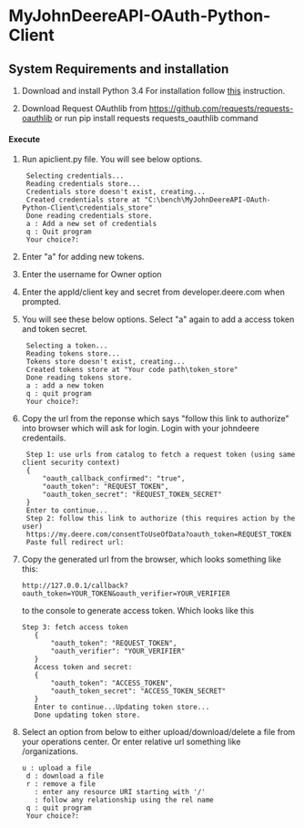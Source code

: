 # MyJohnDeereAPI-OAuth-Python-Client

## System Requirements and installation
1. Download and install Python 3.4
    For installation follow [this](https://github.com/BurntSushi/nfldb/wiki/Python-&-pip-Windows-installation) instruction.

2. Download Request OAuthlib from https://github.com/requests/requests-oauthlib or run pip install requests requests_oauthlib command

#### Execute
1. Run apiclient.py file. You will see below options.
   ```
    Selecting credentials...
    Reading credentials store...
    Credentials store doesn't exist, creating...
    Created credentials store at "C:\bench\MyJohnDeereAPI-OAuth-Python-Client\credentials_store"
    Done reading credentials store.
    a : Add a new set of credentials
    q : Quit program
    Your choice?:
   ```   
2. Enter "a" for adding new tokens.
3. Enter the username for Owner option
4. Enter the appId/client key and secret from developer.deere.com when prompted.
5. You will see these below options. Select "a" again to add a access token and token secret.

   ```
    Selecting a token...
    Reading tokens store...
    Tokens store doesn't exist, creating...
    Created tokens store at "Your code path\token_store"
    Done reading tokens store.
    a : add a new token
    q : quit program
    Your choice?: 
   ```
6. Copy the url from the reponse which says "follow this link to authorize" into browser which will ask
   for login. Login with your johndeere credentails.
   ```
    Step 1: use urls from catalog to fetch a request token (using same client security context)
    {
        "oauth_callback_confirmed": "true", 
        "oauth_token": "REQUEST_TOKEN", 
        "oauth_token_secret": "REQUEST_TOKEN_SECRET"
    }
    Enter to continue...
    Step 2: follow this link to authorize (this requires action by the user)
    https://my.deere.com/consentToUseOfData?oauth_token=REQUEST_TOKEN
    Paste full redirect url: 
   ```
7. Copy the generated url from the browser, which looks something like this:
   ```
   http://127.0.0.1/callback?oauth_token=YOUR_TOKEN&oauth_verifier=YOUR_VERIFIER
   ```
   to the console to generate access token. Which looks like this
   ```
   Step 3: fetch access token
      {
          "oauth_token": "REQUEST_TOKEN", 
          "oauth_verifier": "YOUR_VERIFIER"
      }
      Access token and secret:
      {
          "oauth_token": "ACCESS_TOKEN", 
          "oauth_token_secret": "ACCESS_TOKEN_SECRET"
      }
      Enter to continue...Updating token store...
      Done updating token store.
    ```
8. Select an option from below to either upload/download/delete a file from your operations center.
   Or enter relative url something like /organizations.   
   ``` 
   u : upload a file
    d : download a file
    r : remove a file
      : enter any resource URI starting with '/'
      : follow any relationship using the rel name
    q : quit program
    Your choice?: 
   ```
